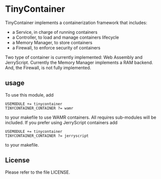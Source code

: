 # TinyContainer

TinyContainer implements a containerization framework that includes:

- a Service, in charge of running containers
- a Controller, to load and manage containers lifecycle
- a Memory Manager, to store containers
- a Firewall, to enforce security of containers

Two type of container is currently implemented: Web Assembly and JerryScript.
Currently the Memory Manager implements a RAM backend.
And, the Firewall, is not fully implemented.

## usage

To use this module, add

```
USEMODULE += tinycontainer
TINYCONTAINER_CONTAINER ?= wamr
```

to your makefile to use WAMR containers. All requires sub-modules will be included.
If you prefer using JerryScript containers add

```
USEMODULE += tinycontainer
TINYCONTAINER_CONTAINER ?= jerryscript
```

to your makefile.

## License

Please refer to the file LICENSE.

